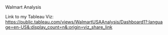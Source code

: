 Walmart Analysis

Link to my Tableau Viz:
https://public.tableau.com/views/WalmartUSAAnalysis/Dashboard1?:language=en-US&:display_count=n&:origin=viz_share_link
